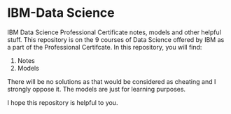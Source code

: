 # IBM-Data Science

IBM Data Science Professional Certificate notes, models and other helpful stuff.
This repository is on the 9 courses of Data Science offered by IBM as a part of the Professional Certifcate.
In this repository, you will find:

1. Notes
2. Models

There will be no solutions as that would be considered as cheating and I strongly oppose it. The models are just for learning purposes.

I hope this repository is helpful to you.

